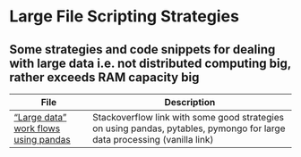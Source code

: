 # Large File Scripting Strategies
## Some strategies and code snippets for dealing with large data i.e. not distributed computing big, rather exceeds RAM capacity big

File | Description
--- | ----
[“Large data” work flows using pandas](http://stackoverflow.com/questions/14262433/large-data-work-flows-using-pandas) | Stackoverflow link with some good strategies on using pandas, pytables, pymongo for large data processing (vanilla link)